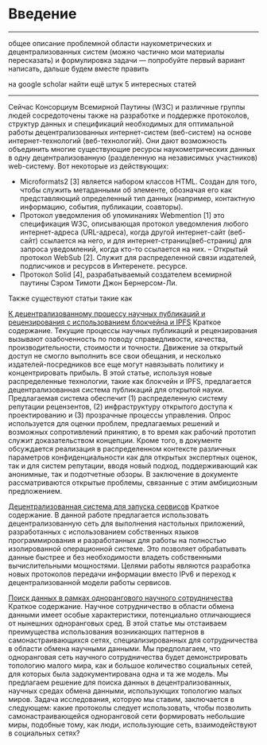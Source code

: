 # Введение 
___
общее описание проблемной области наукометрических и децентрализованных систем (можно частично мои материалы пересказать) и формулировка задачи — попробуйте первый вариант написать, дальше будем вместе править

на google scholar найти ещё штук 5 интересных статей
___
Сейчас Консорциум Всемирной Паутины (W3C) и различные группы людей сосредоточены также на разработке и поддержке протоколов, структур данных и спецификаций необходимых для оптимальной работы децентрализованных интернет-систем (веб-систем) на основе интернет-технологий (веб-технологий). Они дают возможность объединить многие существующие ресурсы наукометрических данных в одну децентрализованную (разделенную на независимых участников) web-систему. Вот некоторые из действующих:
- Microformats2 [3] является набором классов HTML. Создан для того, чтобы служить метаданными об элементе, обозначая его как представляющий определенный тип данных (например, контактную информацию, события, публикации, соавторы). 
- Протокол уведомления об упоминаниях Webmention [1] это спецификация W3C, описывающая протокол уведомления любого интернет-адреса (URL-адреса), когда другой интернет-сайт (веб-сайт) ссылается на него, и для интернет-страниц(веб-страниц) для запроса уведомлений, когда кто-то ссылается на них.
– Открытый протокол WebSub [2]. Служит для распределенной связи издателей, подписчиков и ресурсов в Интеренете.
ресурсе.
- Протокол Solid [4], разрабатываемый создателем всемирной паутины Сэром Тимоти Джон Бернерсом-Ли.

Также существуют статьи такие как 

[К децентрализованному процессу научных публикаций и рецензирования с использованием блокчейна и IPFS](http://128.171.57.22/bitstream/10125/59901/0461.pdf)
Краткое содержание.
Текущие процессы научных публикаций и рецензирования вызывают озабоченность по поводу справедливости, качества, производительности, стоимости и точности. Движение за открытый доступ не смогло выполнить все свои обещания, и несколько издателей-посредников все еще могут навязывать политику и концентрировать прибыль. В этой статье, используя новые распределенные технологии, такие как блокчейн и IPFS, предлагается децентрализованная система публикаций для открытой науки. Предлагаемая система обеспечит (1) распределенную систему репутации рецензентов, (2) инфраструктуру открытого доступа к проектированию и (3) прозрачные процессы управления. Опрос используется для оценки проблем, предлагаемых решений и возможных сопротивлений принятию, в то время как рабочий прототип служит доказательством концепции. Кроме того, в документе обсуждается реализация в распределенном контексте различных параметров конфиденциальности как для открытых экспертных оценок, так и для систем репутации, вводя новый подход, поддерживающий как анонимные, так и подотчетные обзоры. В заключение в документе рассматриваются открытые проблемы, связанные с этим амбициозным предложением.

[Децентрализованная система для запуска сервисов](http://ceur-ws.org/Vol-2353/paper68.pdf)
Краткое содержание.
В данной работе предлагается использовать децентрализованную сеть для выполнения настольных приложений, разработанных с использованием собственных языков программирования и разработанных для работы на полностью изолированной операционной системе. Это позволяет обрабатывать данные быстрее и без необходимости владеть собственными вычислительными мощностями. Целями работы являются разработка новых протоколов передачи информации вместо IPv6 и переход к децентрализованной модели работы сервисов.

[Поиск данных в рамках однорангового научного сотрудничества](https://arxiv.org/pdf/cs/0209031.pdf)
Краткое содержание.
Научное сотрудничество в области обмена данными имеет особые характеристики, потенциально отличающиеся от нынешних одноранговых сред. В этой статье мы отстаиваем преимущества использования возникающих паттернов в самонастраивающихся сетях, специализированных для сотрудничества в области обмена научными данными. Мы предполагаем, что одноранговая сеть научного сотрудничества будет демонстрировать топологию малого мира, как и большое количество социальных сетей, для которых была задокументирована одна и та же модель. Мы предлагаем решение для поиска данных в децентрализованных, научных средах обмена данными, использующих топологию малых миров. Задача исследования, которую мы ставим, заключается в следующем: какие протоколы следует использовать, чтобы позволить самонастраивающейся одноранговой сети формировать небольшие миры, подобные тому, как люди, использующие сеть, взаимодействуют в социальных сетях?